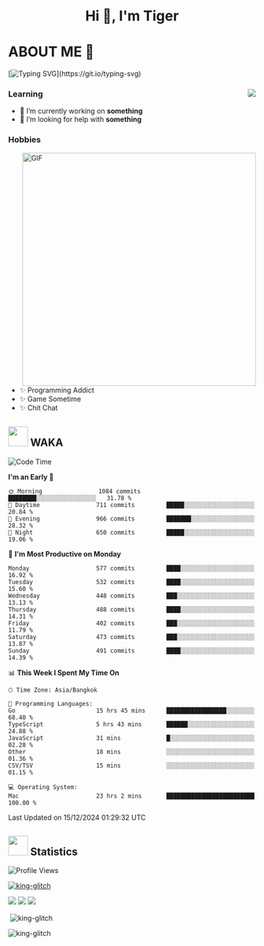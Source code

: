 <h1 align="center">Hi 👋, I'm Tiger</h1>




# ABOUT ME 💬

[![Typing SVG](https://readme-typing-svg.herokuapp.com?color=22F771&vCenter=true&lines=A+perssionate+developer+from+nowhere.)](https://git.io/typing-svg)

<div>
 <img align="right" src="https://spotify-github-profile.vercel.app/api/view?uid=12129734423&cover_image=false&theme=default&bar_color=22d016&bar_color_cover=true" />
 <h3>Learning</h3>
 
 <ul>
  <li>🔭 I’m currently working on <b>something</b></li>
  <li>🤝 I’m looking for help with <b>something</b></li>
 </ul>
 
</div>
<div>
 <h3>Hobbies</h3>
 <img align="right" height="475px"  alt="GIF" src="https://i.pinimg.com/originals/1f/b7/db/1fb7dbee557e5ed509f7517da8a84d58.gif" />
 <ul>
  <li>✨ Programming Addict</li>
  <li>✨ Game Sometime</li>
  <li>✨ Chit Chat</li>
 </ul>
 
</div>



## <img height="40" src="https://raw.githubusercontent.com/innng/innng/master/assets/kyubey.gif"/> WAKA

<!--START_SECTION:waka-->
![Code Time](http://img.shields.io/badge/Code%20Time-3%2C020%20hrs%2023%20mins-blue)

**I'm an Early 🐤** 

```text
🌞 Morning                1084 commits        ████████░░░░░░░░░░░░░░░░░   31.78 % 
🌆 Daytime                711 commits         █████░░░░░░░░░░░░░░░░░░░░   20.84 % 
🌃 Evening                966 commits         ███████░░░░░░░░░░░░░░░░░░   28.32 % 
🌙 Night                  650 commits         █████░░░░░░░░░░░░░░░░░░░░   19.06 % 
```
📅 **I'm Most Productive on Monday** 

```text
Monday                   577 commits         ████░░░░░░░░░░░░░░░░░░░░░   16.92 % 
Tuesday                  532 commits         ████░░░░░░░░░░░░░░░░░░░░░   15.60 % 
Wednesday                448 commits         ███░░░░░░░░░░░░░░░░░░░░░░   13.13 % 
Thursday                 488 commits         ████░░░░░░░░░░░░░░░░░░░░░   14.31 % 
Friday                   402 commits         ███░░░░░░░░░░░░░░░░░░░░░░   11.79 % 
Saturday                 473 commits         ███░░░░░░░░░░░░░░░░░░░░░░   13.87 % 
Sunday                   491 commits         ████░░░░░░░░░░░░░░░░░░░░░   14.39 % 
```


📊 **This Week I Spent My Time On** 

```text
🕑︎ Time Zone: Asia/Bangkok

💬 Programming Languages: 
Go                       15 hrs 45 mins      █████████████████░░░░░░░░   68.40 % 
TypeScript               5 hrs 43 mins       ██████░░░░░░░░░░░░░░░░░░░   24.88 % 
JavaScript               31 mins             █░░░░░░░░░░░░░░░░░░░░░░░░   02.28 % 
Other                    18 mins             ░░░░░░░░░░░░░░░░░░░░░░░░░   01.36 % 
CSV/TSV                  15 mins             ░░░░░░░░░░░░░░░░░░░░░░░░░   01.15 % 

💻 Operating System: 
Mac                      23 hrs 2 mins       █████████████████████████   100.00 % 
```


 Last Updated on 15/12/2024 01:29:32 UTC
<!--END_SECTION:waka-->
## <img height="40" src="https://raw.githubusercontent.com/innng/innng/master/assets/kyubey.gif"/> Statistics
![Profile Views](https://komarev.com/ghpvc/?username=king-glitch)  

<p align="left"> 
 <a href="https://github.com/ryo-ma/github-profile-trophy">
  <img src="https://github-profile-trophy.vercel.app/?username=king-glitch&theme=dracula" alt="king-glitch" />
 </a> </p>

![](https://github-profile-summary-cards.vercel.app/api/cards/profile-details?username=king-glitch&theme=dracula)
![](https://github-profile-summary-cards.vercel.app/api/cards/stats?username=king-glitch&theme=dracula) 
![](https://github-profile-summary-cards.vercel.app/api/cards/productive-time?username=king-glitch&theme=dracula)


<p>&nbsp;<img align="center" src="https://github-readme-stats.vercel.app/api?username=king-glitch&theme=dracula" alt="king-glitch" /></p>

<p><img align="center" src="https://github-readme-streak-stats.herokuapp.com/?user=king-glitch&theme=dracula" alt="king-glitch" /></p>
